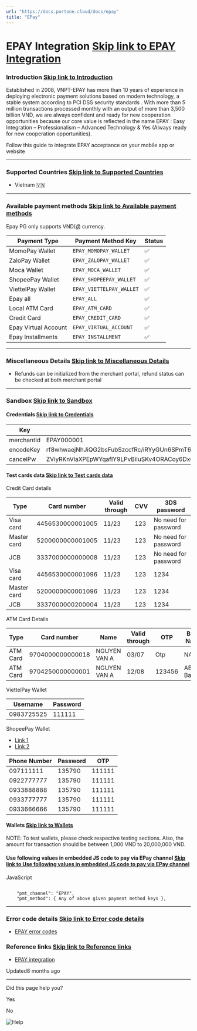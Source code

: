 ```yaml
---
url: "https://docs.portone.cloud/docs/epay"
title: "EPay"
---
```


# EPAY Integration   [Skip link to EPAY Integration](https://docs.portone.cloud/docs/epay\#epay-integration)

### Introduction   [Skip link to Introduction](https://docs.portone.cloud/docs/epay\#introduction)

Established in 2008, VNPT-EPAY has more than 10 years of experience in deploying electronic payment solutions based on modern technology, a stable system according to PCI DSS security standards . With more than 5 million transactions processed monthly with an output of more than 3,500 billion VND, we are always confident and ready for new cooperation opportunities because our core value is reflected in the name EPAY : Easy Integration – Professionalism – Advanced Technology & Yes (Always ready for new cooperation opportunities).

Follow this guide to integrate EPAY acceptance on your mobile app or website

* * *

### Supported Countries   [Skip link to Supported Countries](https://docs.portone.cloud/docs/epay\#supported-countries)

- Vietnam 🇻🇳

* * *

### Available payment methods   [Skip link to Available payment methods](https://docs.portone.cloud/docs/epay\#available-payment-methods)

Epay PG only supports VND(₫) currency.

| Payment Type | Payment Method Key | Status |
| --- | --- | --- |
| MomoPay Wallet | `EPAY_MOMOPAY_WALLET` | ✅ |
| ZaloPay Wallet | `EPAY_ZALOPAY_WALLET` | ✅ |
| Moca Wallet | `EPAY_MOCA_WALLET` | ✅ |
| ShopeePay Wallet | `EPAY_SHOPEEPAY_WALLET` | ✅ |
| ViettelPay Wallet | `EPAY_VIETTELPAY_WALLET` | ✅ |
| Epay all | `EPAY_ALL` | ✅ |
| Local ATM Card | `EPAY_ATM_CARD` | ✅ |
| Credit Card | `EPAY_CREDIT_CARD` | ✅ |
| Epay Virtual Account | `EPAY_VIRTUAL_ACCOUNT` | ✅ |
| Epay Installments | `EPAY_INSTALLMENT` | ✅ |

* * *

### Miscellaneous Details   [Skip link to Miscellaneous Details](https://docs.portone.cloud/docs/epay\#miscellaneous-details)

- Refunds can be initialized from the merchant portal, refund status can be checked at both merchant portal

* * *

### Sandbox   [Skip link to Sandbox](https://docs.portone.cloud/docs/epay\#sandbox)

#### Credentials   [Skip link to Credentials](https://docs.portone.cloud/docs/epay\#credentials)

| Key | Value |
| --- | --- |
| merchantId | EPAY000001 |
| encodeKey | rf8whwaejNhJiQG2bsFubSzccfRc/iRYyGUn6SPmT6y/L7A2XABbu9y4GvCoSTOTpvJykFi6b1G0crU8et2O0Q== |
| cancelPw | ZViyRKnVlaXPEpWYqaflY9LPvBiIuSKv4ORACoy6DxO0QsiAD+qfWeZhY1H8d9nGANjx5aEKNyUQx4JV95u+HQ== |

#### Test cards data   [Skip link to Test cards data](https://docs.portone.cloud/docs/epay\#test-cards-data)

Credit Card details

| Type | Card number | Valid through | CVV | 3DS password |
| --- | --- | --- | --- | --- |
| Visa card | 4456530000001005 | 11/23 | 123 | No need for password |
| Master card | 5200000000001005 | 11/23 | 123 | No need for password |
| JCB | 3337000000000008 | 11/23 | 123 | No need for password |
| Visa card | 4456530000001096 | 11/23 | 123 | 1234 |
| Master card | 5200000000001096 | 11/23 | 123 | 1234 |
| JCB | 3337000000200004 | 11/23 | 123 | 1234 |

ATM Card Details

| Type | Card number | Name | Valid through | OTP | Bank Name |
| --- | --- | --- | --- | --- | --- |
| ATM Card | 9704000000000018 | NGUYEN VAN A | 03/07 | Otp | NAPAS |
| ATM Card | 9704250000000001 | NGUYEN VAN A | 12/08 | 123456 | AB Bank |

ViettelPay Wallet

| Username | Password |
| --- | --- |
| 0983725525 | 111111 |

ShopeePay Wallet

- [Link 1](https://webapp.diawi.com/install/bTFk8Z)
- [Link 2](https://webapp.diawi.com/install/Nc28b5)

| Phone Number | Password | OTP |
| --- | --- | --- |
| 097111111 | 135790 | 111111 |
| 0922777777 | 135790 | 111111 |
| 0933888888 | 135790 | 111111 |
| 0933777777 | 135790 | 111111 |
| 0933666666 | 135790 | 111111 |

#### Wallets   [Skip link to Wallets](https://docs.portone.cloud/docs/epay\#wallets)

NOTE: To test wallets, please check respective testing sections. Also, the amount for transaction should be between 1,000 VND to 20,000,000 VND.

#### Use following values in embedded JS code to pay via EPay channel   [Skip link to Use following values in embedded JS code to pay via EPay channel](https://docs.portone.cloud/docs/epay\#use-following-values-in-embedded-js-code-to-pay-via-epay-channel)

JavaScript

```rdmd-code lang-javascript theme-light

    "pmt_channel": "EPAY",
    "pmt_method": { Any of above given payment method keys },

```

* * *

### Error code details   [Skip link to Error code details](https://docs.portone.cloud/docs/epay\#error-code-details)

- [EPAY error codes](https://drive.google.com/file/d/1SdohMqmWkXN7UCiVGc4cE9hstrfuODpy/view)

### Reference links   [Skip link to Reference links](https://docs.portone.cloud/docs/epay\#reference-links)

- [EPAY integration](https://drive.google.com/file/d/1SdohMqmWkXN7UCiVGc4cE9hstrfuODpy/view)

Updated8 months ago

* * *

Did this page help you?

Yes

No

![Help](https://cdn.jsdelivr.net/gh/iamport-intl/portone-devx-chatbot-widget@production/public/chat-intro1.svg)